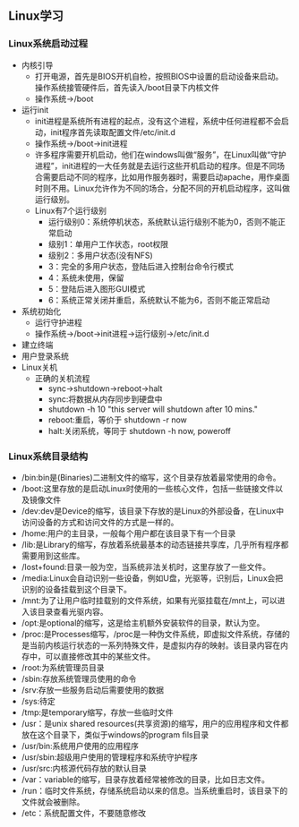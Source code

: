 ## Linux学习 ##
### Linux系统启动过程 ###
- 内核引导
	- 打开电源，首先是BIOS开机自检，按照BIOS中设置的启动设备来启动。操作系统接管硬件后，首先读入/boot目录下内核文件
	- 操作系统->/boot
- 运行init
	- init进程是系统所有进程的起点，没有这个进程，系统中任何进程都不会启动，init程序首先读取配置文件/etc/init.d
	- 操作系统->/boot->init进程
	- 许多程序需要开机启动，他们在windows叫做“服务”，在Linux叫做“守护进程”，init进程的一大任务就是去运行这些开机启动的程序。但是不同场合需要启动不同的程序，比如用作服务器时，需要启动apache，用作桌面时则不用。Linux允许作为不同的场合，分配不同的开机启动程序，这叫做运行级别。
	- Linux有7个运行级别
		- 运行级别0：系统停机状态，系统默认运行级别不能为0，否则不能正常启动
		- 级别1：单用户工作状态，root权限
		- 级别2：多用户状态(没有NFS)
		- 3：完全的多用户状态，登陆后进入控制台命令行模式
		- 4：系统未使用，保留
		- 5：登陆后进入图形GUI模式
		- 6：系统正常关闭并重启，系统默认不能为6，否则不能正常启动
- 系统初始化
	- 运行守护进程
	- 操作系统->/boot->init进程->运行级别->/etc/init.d
- 建立终端
- 用户登录系统
- Linux关机
	- 正确的关机流程
		- sync->shutdown->reboot->halt
		- sync:将数据从内存同步到硬盘中
		- shutdown -h 10 "this server will shutdown after 10 mins."
		- reboot:重启，等价于 shutdown -r now
		- halt:关闭系统，等同于 shutdown -h now, poweroff
### Linux系统目录结构 ###
- /bin:bin是(Binaries)二进制文件的缩写，这个目录存放着最常使用的命令。
- /boot:这里存放的是启动Linux时使用的一些核心文件，包括一些链接文件以及镜像文件
- /dev:dev是Device的缩写，该目录下存放的是Linux的外部设备，在Linux中访问设备的方式和访问文件的方式是一样的。
- /home:用户的主目录，一般每个用户都在该目录下有一个目录
- /lib:是Library的缩写，存放着系统最基本的动态链接共享库，几乎所有程序都需要用到这些库。
- /lost+found:目录一般为空，当系统非法关机时，这里存放了一些文件。
- /media:Linux会自动识别一些设备，例如U盘，光驱等，识别后，Linux会把识别的设备挂载到这个目录下。
- /mnt:为了让用户临时挂载别的文件系统，如果有光驱挂载在/mnt上，可以进入该目录查看光驱内容。
- /opt:是optional的缩写，这是给主机额外安装软件的目录，默认为空。
- /proc:是Processes缩写，/proc是一种伪文件系统，即虚拟文件系统，存储的是当前内核运行状态的一系列特殊文件，是虚拟内存的映射。该目录内容在内存中，可以直接修改其中的某些文件。
- /root:为系统管理员目录
- /sbin:存放系统管理员使用的命令
- /srv:存放一些服务启动后需要使用的数据
- /sys:待定
- /tmp:是temporary缩写，存放一些临时文件
- /usr：是unix shared resources(共享资源)的缩写，用户的应用程序和文件都放在这个目录下，类似于windows的program fils目录
- /usr/bin:系统用户使用的应用程序
- /usr/sbin:超级用户使用的管理程序和系统守护程序
- /usr/src:内核源代码存放的默认目录
- /var：variable的缩写，目录存放着经常被修改的目录，比如日志文件。
- /run：临时文件系统，存储系统启动以来的信息。当系统重启时，该目录下的文件就会被删除。
- /etc：系统配置文件，不要随意修改